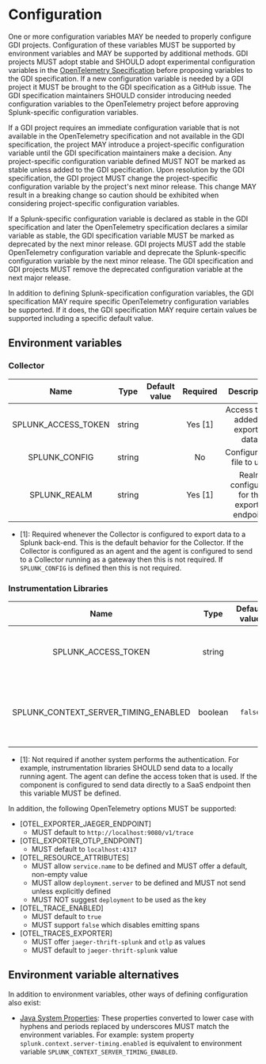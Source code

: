 # Configuration

One or more configuration variables MAY be needed to properly configure GDI
projects. Configuration of these variables MUST be supported by environment
variables and MAY be supported by additional methods. GDI projects MUST adopt
stable and SHOULD adopt experimental configuration variables in the
[OpenTelemetry
Specification](https://github.com/open-telemetry/opentelemetry-specification)
before proposing variables to the GDI specification. If a new configuration
variable is needed by a GDI project it MUST be brought to the GDI specification
as a GitHub issue. The GDI specification maintainers SHOULD consider
introducing needed configuration variables to the OpenTelemetry project before
approving Splunk-specific configuration variables.

If a GDI project requires an immediate configuration variable that is not
available in the OpenTelemetry specification and not available in the GDI
specification, the project MAY introduce a project-specific configuration
variable until the GDI specification maintainers make a decision. Any
project-specific configuration variable defined MUST NOT be marked as stable
unless added to the GDI specification. Upon resolution by the GDI
specification, the GDI project MUST change the project-specific configuration
variable by the project's next minor release. This change MAY result in a
breaking change so caution should be exhibited when considering
project-specific configuration variables.

If a Splunk-specific configuration variable is declared as stable in the GDI
specification and later the OpenTelemetry specification declares a similar
variable as stable, the GDI specification variable MUST be marked as deprecated
by the next minor release. GDI projects MUST add the stable OpenTelemetry
configuration variable and deprecate the Splunk-specific configuration variable
by the next minor release. The GDI specification and GDI projects MUST remove
the deprecated configuration variable at the next major release.

In addition to defining Splunk-specification configuration variables, the GDI
specification MAY require specific OpenTelemetry configuration variables be
supported. If it does, the GDI specification MAY require certain values be
supported including a specific default value.

## Environment variables

### Collector

| Name                | Type   | Default value | Required | Description                                    |
| :-----------------: | :----: | :-----------: | :------: | :-----------------------------------:          |
| SPLUNK_ACCESS_TOKEN | string |               | Yes [1]  | Access token added to exported data.           |
| SPLUNK_CONFIG       | string |               | No       | Configuration file to use.                     |
| SPLUNK_REALM        | string |               | Yes [1]  | Realm configured for the exporter endpoint.    |

- [1]: Required whenever the Collector is configured to export data to a Splunk
  back-end. This is the default behavior for the Collector. If the Collector is
  configured as an agent and the agent is configured to send to a Collector
  running as a gateway then this is not required. If `SPLUNK_CONFIG` is defined
  then this is not required.

### Instrumentation Libraries

| Name                                 | Type    | Default value | Required | Description                                                |
| :----------------------------------: | :----:  | :-----------: | :------: | :--------------------------------------------------------: |
| SPLUNK_ACCESS_TOKEN                  | string  |               | No [1]   | Access token added to exported data.                       |
| SPLUNK_CONTEXT_SERVER_TIMING_ENABLED | boolean | `false`       | No       | Whether `Server-Timing` header is added to HTTP responses. |

- [1]: Not required if another system performs the authentication. For example,
  instrumentation libraries SHOULD send data to a locally running agent. The
  agent can define the access token that is used. If the component is
  configured to send data directly to a SaaS endpoint then this variable MUST
  be defined.

In addition, the following OpenTelemetry options MUST be supported:

- [OTEL_EXPORTER_JAEGER_ENDPOINT]
  - MUST default to `http://localhost:9080/v1/trace`
- [OTEL_EXPORTER_OTLP_ENDPOINT]
  - MUST default to `localhost:4317`
- [OTEL_RESOURCE_ATTRIBUTES]
  - MUST allow `service.name` to be defined and MUST offer a default, non-empty value
  - MUST allow `deployment.server` to be defined and MUST not send unless explicitly defined
  - MUST NOT suggest `deployment` to be used as the key
- [OTEL_TRACE_ENABLED]
  - MUST default to `true`
  - MUST support `false` which disables emitting spans
- [OTEL_TRACES_EXPORTER]
  - MUST offer `jaeger-thrift-splunk` and `otlp` as values
  - MUST default to `jaeger-thrift-splunk` value

## Environment variable alternatives

In addition to environment variables, other ways of defining configuration also exist:

- [Java System
  Properties](https://docs.oracle.com/javase/tutorial/essential/environment/sysprop.html):
  These properties converted to lower case with hyphens and periods replaced by
  underscores MUST match the environment variables. For example:
  system property `splunk.context.server-timing.enabled` is equivalent to environment
  variable `SPLUNK_CONTEXT_SERVER_TIMING_ENABLED`.
